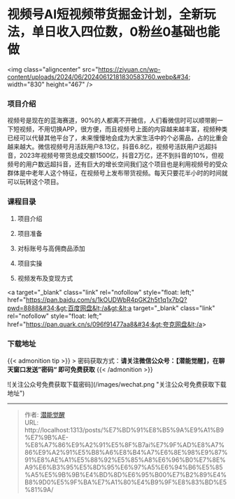 # 视频号AI短视频带货掘金计划，全新玩法，单日收入四位数，0粉丝0基础也能做


&lt;img class=&#34;aligncenter&#34; src=&#34;https://ziyuan.cn/wp-content/uploads/2024/06/20240612181830583760.webp&#34; width=&#34;830&#34; height=&#34;467&#34; /&gt;
###  项目介绍

视频号是现在的蓝海赛道，90%的人都离不开微信，人们看微信时可以顺带刷一下短视频，不用切换APP，很方便，而且视频号上面的内容越来越丰富，视频种类已经可以代替其他平台了，未来慢慢地会成为大家生活中的个必需品，占的比重会越来越大。微信视频号月活跃用户8.13亿，抖音6.8亿，视频号活跃用户远超抖音，2023年视频号带货总成交额1500亿，抖音2万亿，还不到抖音的10%，但视频号的用户数远超抖音，还有巨大的增长空间我们这个项目也是利用视频号的受众群体是中老年人这个特征，在视频号上发布带货视频。每天只要花半小时的时间就可以玩转这个项目。
###  课程目录

 1. 项目介绍

 1. 项目准备

 1. 对标账号与高佣商品添加

 1. 项目实操

 1. 视频发布及变现方式

&lt;a target=&#34;_blank&#34; class=&#34;link&#34; rel=&#34;nofollow&#34; style=&#34;float: left;&#34; href=&#34;https://pan.baidu.com/s/1kOUDWbR4pGK2h5t1q1x7bQ?pwd=8888&#34;&gt;百度网盘&lt;/a&gt;&lt;a target=&#34;_blank&#34; class=&#34;link&#34; rel=&#34;nofollow&#34; style=&#34;float: left;&#34; href=&#34;https://pan.quark.cn/s/096f91477aa8&#34;&gt;夸克网盘&lt;/a&gt;

### 下载地址




{{&lt; admonition tip &gt;}}
&gt; 密码获取方式：**请关注微信公众号：【潜能觉醒】，在聊天窗口发送”密码“ 即可免费获取**
{{&lt; /admonition &gt;}}


![关注公众号免费获取下载密码](/images/wechat.png &#34;关注公众号免费获取下载地址&#34;)

---

> 作者: [潜能觉醒](/)  
> URL: http://localhost:1313/posts/%E7%BD%91%E8%B5%9A%E9%A1%B9%E7%9B%AE-%E8%A7%86%E9%A2%91%E5%8F%B7ai%E7%9F%AD%E8%A7%86%E9%A2%91%E5%B8%A6%E8%B4%A7%E6%8E%98%E9%87%91%E8%AE%A1%E5%88%92%E5%85%A8%E6%96%B0%E7%8E%A9%E6%B3%95%E5%8D%95%E6%97%A5%E6%94%B6%E5%85%A5%E5%9B%9B%E4%BD%8D%E6%95%B00%E7%B2%89%E4%B8%9D0%E5%9F%BA%E7%A1%80%E4%B9%9F%E8%83%BD%E5%81%9A/  

